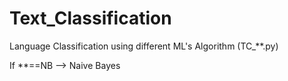 # Text_Classification

Language Classification using different ML's Algorithm (TC_**.py)

If **==NB --> Naive Bayes

